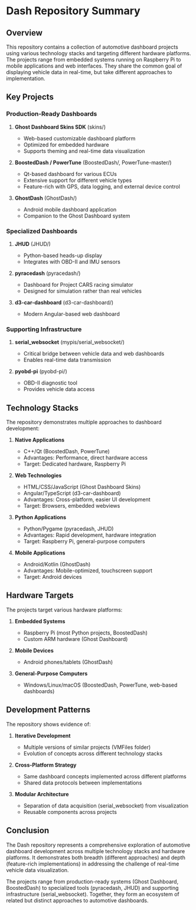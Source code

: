 # Dash Repository Summary

## Overview
This repository contains a collection of automotive dashboard projects using various technology stacks and targeting different hardware platforms. The projects range from embedded systems running on Raspberry Pi to mobile applications and web interfaces. They share the common goal of displaying vehicle data in real-time, but take different approaches to implementation.

## Key Projects

### Production-Ready Dashboards
1. **Ghost Dashboard Skins SDK** (skins/)
   - Web-based customizable dashboard platform
   - Optimized for embedded hardware
   - Supports theming and real-time data visualization

2. **BoostedDash / PowerTune** (BoostedDash/, PowerTune-master/)
   - Qt-based dashboard for various ECUs
   - Extensive support for different vehicle types
   - Feature-rich with GPS, data logging, and external device control

3. **GhostDash** (GhostDash/)
   - Android mobile dashboard application
   - Companion to the Ghost Dashboard system

### Specialized Dashboards
1. **JHUD** (JHUD/)
   - Python-based heads-up display
   - Integrates with OBD-II and IMU sensors

2. **pyracedash** (pyracedash/)
   - Dashboard for Project CARS racing simulator
   - Designed for simulation rather than real vehicles

3. **d3-car-dashboard** (d3-car-dashboard/)
   - Modern Angular-based web dashboard

### Supporting Infrastructure
1. **serial_websocket** (mypis/serial_websocket/)
   - Critical bridge between vehicle data and web dashboards
   - Enables real-time data transmission

2. **pyobd-pi** (pyobd-pi/)
   - OBD-II diagnostic tool
   - Provides vehicle data access

## Technology Stacks

The repository demonstrates multiple approaches to dashboard development:

1. **Native Applications**
   - C++/Qt (BoostedDash, PowerTune)
   - Advantages: Performance, direct hardware access
   - Target: Dedicated hardware, Raspberry Pi

2. **Web Technologies**
   - HTML/CSS/JavaScript (Ghost Dashboard Skins)
   - Angular/TypeScript (d3-car-dashboard)
   - Advantages: Cross-platform, easier UI development
   - Target: Browsers, embedded webviews

3. **Python Applications**
   - Python/Pygame (pyracedash, JHUD)
   - Advantages: Rapid development, hardware integration
   - Target: Raspberry Pi, general-purpose computers

4. **Mobile Applications**
   - Android/Kotlin (GhostDash)
   - Advantages: Mobile-optimized, touchscreen support
   - Target: Android devices

## Hardware Targets

The projects target various hardware platforms:

1. **Embedded Systems**
   - Raspberry Pi (most Python projects, BoostedDash)
   - Custom ARM hardware (Ghost Dashboard)

2. **Mobile Devices**
   - Android phones/tablets (GhostDash)

3. **General-Purpose Computers**
   - Windows/Linux/macOS (BoostedDash, PowerTune, web-based dashboards)

## Development Patterns

The repository shows evidence of:

1. **Iterative Development**
   - Multiple versions of similar projects (VMFiles folder)
   - Evolution of concepts across different technology stacks

2. **Cross-Platform Strategy**
   - Same dashboard concepts implemented across different platforms
   - Shared data protocols between implementations

3. **Modular Architecture**
   - Separation of data acquisition (serial_websocket) from visualization
   - Reusable components across projects

## Conclusion

The Dash repository represents a comprehensive exploration of automotive dashboard development across multiple technology stacks and hardware platforms. It demonstrates both breadth (different approaches) and depth (feature-rich implementations) in addressing the challenge of real-time vehicle data visualization.

The projects range from production-ready systems (Ghost Dashboard, BoostedDash) to specialized tools (pyracedash, JHUD) and supporting infrastructure (serial_websocket). Together, they form an ecosystem of related but distinct approaches to automotive dashboards.